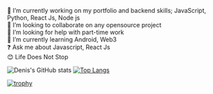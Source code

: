 :telescope: I’m currently working on my portfolio and backend skills; JavaScript, Python, React Js, Node js  
:dancers: I’m looking to collaborate on any opensource project  
:hammer: I’m looking for help with part-time work   
:seedling: I’m currently learning  Android, Web3   
:question: Ask me about Javascript, React Js  
:blush: Life Does Not Stop  



![Denis's GitHub stats](https://github-readme-stats.vercel.app/api?username=Kipkemden&show_icons=true&theme=radical)
[![Top Langs](https://github-readme-stats.vercel.app/api/top-langs/?username=KIpkemden)](https://github.com/anuraghazra/github-readme-stats)

[![trophy](https://github-profile-trophy.vercel.app/?username=Kipkemden&theme=onedark)](https://github.com/ryo-ma/github-profile-trophy)
